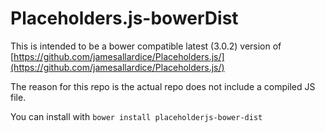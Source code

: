 Placeholders.js-bowerDist
=========================

This is intended to be a bower compatible latest (3.0.2) version of [https://github.com/jamesallardice/Placeholders.js/](https://github.com/jamesallardice/Placeholders.js/)

The reason for this repo is the actual repo does not include a compiled JS file.

You can install with `bower install placeholderjs-bower-dist`


